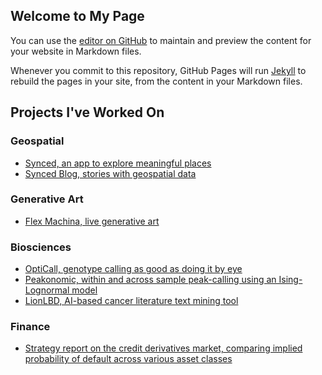 ## Welcome to My Page

You can use the [editor on GitHub](https://github.com/tss101/tss101.github.io/edit/main/index.md) to maintain and preview the content for your website in Markdown files.

Whenever you commit to this repository, GitHub Pages will run [Jekyll](https://jekyllrb.com/) to rebuild the pages in your site, from the content in your Markdown files.

## Projects I've Worked On

### Geospatial 
- [Synced, an app to explore meaningful places](https://synced.to)
- [Synced Blog, stories with geospatial data](https://blog.synced.to)


### Generative Art 
- [Flex Machina, live generative art](https://flexmachina.ai)


### Biosciences
- [OptiCall, genotype calling as good as doing it by eye](https://opticall.bitbucket.io)
- [Peakonomic, within and across sample peak-calling using an Ising-Lognormal model](https://opticall.bitbucket.io)
- [LionLBD, AI-based cancer literature text mining tool](https://www.cam.ac.uk/research/news/ai-system-may-accelerate-search-for-cancer-discoveries)


### Finance
- [Strategy report on the credit derivatives market, comparing implied probability of default across various asset classes](https://drive.google.com/file/d/0B8LFmisT_ORBVmE2eWdKcnZPZWlyQXZpekJpN282ZjRWTEU4/view?usp=sharing&resourcekey=0-Y-iAA2hK7E1d0bgStB_NtA)


